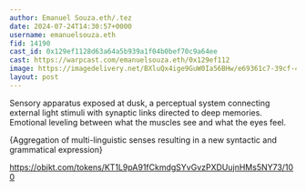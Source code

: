 ```yaml
---
author: Emanuel Souza.eth/.tez
date: 2024-07-24T14:30:57+0000
username: emanuelsouza.eth
fid: 14190
cast_id: 0x129ef1128d63a64a5b939a1f04b0bef70c9a64ee
cast: https://warpcast.com/emanuelsouza.eth/0x129ef112
image: https://imagedelivery.net/BXluQx4ige9GuW0Ia56BHw/e69361c7-39cf-4ba5-3d1c-a3d7833d9000/original
layout: post
---
```

Sensory apparatus exposed at dusk, a perceptual system connecting external light stimuli with synaptic links directed to deep memories. Emotional leveling between what the muscles see and what the eyes feel.  
  
{Aggregation of multi-linguistic senses resulting in a new syntactic and grammatical expression}  
  
https://objkt.com/tokens/KT1L9pA91fCkmdgSYvGvzPXDUujnHMs5NY73/100  

<img src='https://imagedelivery.net/BXluQx4ige9GuW0Ia56BHw/e69361c7-39cf-4ba5-3d1c-a3d7833d9000/original' alt='' referrerpolicy='no-referrer'/>